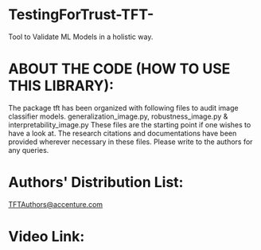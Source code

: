 # TestingForTrust-TFT-
Tool to Validate ML Models in a holistic way.
# ABOUT THE CODE (HOW TO USE THIS LIBRARY):
The package tft has been organized with following files to audit image classifier models.
generalization_image.py, robustness_image.py & interpretability_image.py 
These files are the starting point if one wishes to have a look at. The research citations and documentations have been provided wherever necessary in these files. Please write to the authors for any queries.
# Authors' Distribution List:
TFTAuthors@accenture.com
# Video Link:


